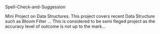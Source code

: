 Spell-Check-and-Suggession


Mini Project on Data Structures. 
This project covers recent Data
Structure such as Bloom Filter ...
This is considered to be semi
fleged project as the accuracy level of outcome is not up to the mark...

